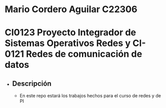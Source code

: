 # Mario Cordero Aguilar C22306
# CI0123 Proyecto Integrador de Sistemas Operativos Redes y CI-0121 Redes de comunicación de datos

   - ## Descripción
      - En este repo estará los trabajos hechos para el curso de redes y de PI